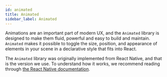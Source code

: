 ```yaml
---
id: animated
title: Animated
sidebar_label: Animated
---
```


Animations are an important part of modern UX, and the `Animated` library is designed to make them fluid, powerful and easy to build and maintain. `Animated` makes it possible to toggle the size, position, and appearance of elements in your scene in a declarative style that fits into React.

The `Animated` library was originally implemented from React Native, and that is the version we use. To understand how it works, we recommend reading through [the React Native documentation](https://reactnative.dev/docs/animated.html).